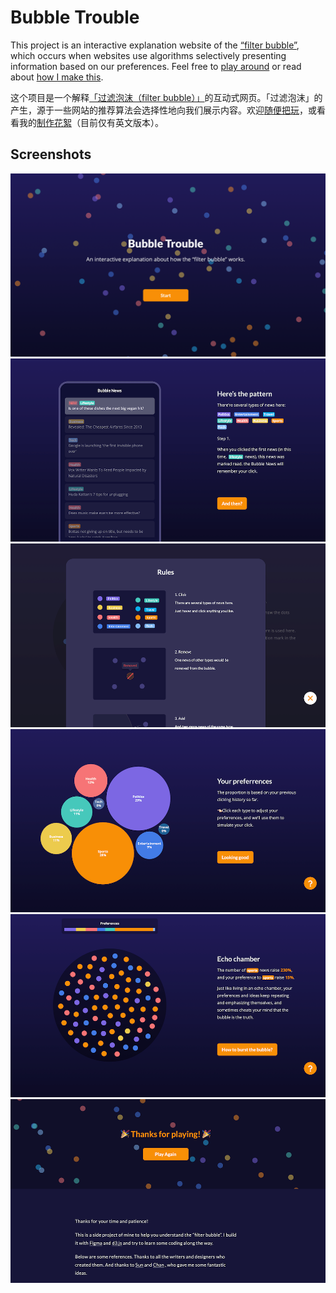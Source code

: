 # Bubble Trouble
This project is an interactive explanation website of the [“filter bubble”](https://en.wikipedia.org/wiki/Filter_bubble), which occurs when websites use algorithms selectively presenting information based on our preferences. Feel free to [play around](https://sylvesterlau.com/bubble-trouble/) or read about [how I make this](https://sylvesterlau.com/work/filter-bubble.html).

这个项目是一个解释[「过滤泡沫（filter bubble）」](https://zh.wikipedia.org/zh-cn/過濾氣泡)的互动式网页。「过滤泡沫」的产生，源于一些网站的推荐算法会选择性地向我们展示内容。欢迎[随便把玩](https://sylvesterlau.com/bubble-trouble/)，或看看我的[制作花絮](https://sylvesterlau.com/work/filter-bubble.html)（目前仅有英文版本）。

## Screenshots
![image](https://github.com/sylvesterlau/bubble-trouble/raw/master/screenshots/screenshot_1.png)
![image](https://github.com/sylvesterlau/bubble-trouble/raw/master/screenshots/screenshot_2.png)
![image](https://github.com/sylvesterlau/bubble-trouble/raw/master/screenshots/screenshot_3.png)
![image](https://github.com/sylvesterlau/bubble-trouble/raw/master/screenshots/screenshot_4.png)
![image](https://github.com/sylvesterlau/bubble-trouble/raw/master/screenshots/screenshot_5.png)
![image](https://github.com/sylvesterlau/bubble-trouble/raw/master/screenshots/screenshot_6.png)
